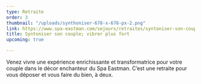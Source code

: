 ```yaml
---
type: Retraite
order: 3
thumbnail: "/uploads/synthoniser-678-x-678-px-2.png"
link: https://www.spa-eastman.com/sejours/retraites/syntoniser-son-couple-vibrer-plus-fort/
title: Syntoniser son couple; vibrer plus fort
upcoming: true

---
```

Venez vivre une expérience enrichissante et transformatrice pour votre couple dans le décor enchanteur du Spa Eastman. C’est une retraite pour vous déposer et vous faire du bien, à deux.